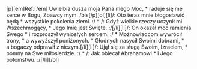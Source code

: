 [p][em]Ref.[/em] Uwielbia dusza moja Pana mego Moc, * raduje się me serce w Bogu, Zbawcy mym. /bis[/p][ol][li]/: Oto teraz mnie błogosławić będą * wszystkie pokolenia ziemi. :/ * /: Gdyż wielkie rzeczy uczynił mi Wszechmogący, * Jego Imię jest Święte. :/[/li][li]/: On okazał moc ramienia Swego * i rozproszył wyniosłych sercem. :/ * Możnowładcom wywrócił trony, * a wywyższył poniżonych. * Głodnych nasycił Swoimi dobrami, * a bogaczy odprawił z niczym.[/li][li]/: Ujął się za sługą Swoim, Izraelem, * pomny na Swe miłosierdzie. :/ * /: Jak obiecał Abrahamowi * i Jego potomstwu. :/[/li][/ol]